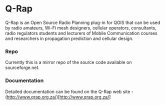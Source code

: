 # Q-Rap
Q-Rap is an Open Source Radio Planning plug-in for QGIS that can be used by radio amateurs, Wi-Fi mesh designers, cellular operators, consultants, radio regulators students and lecturers of Mobile Communication courses and researchers in propagation prediction and cellular design.

### Repo

Currently this is a mirror repo of the source code available on sourceforge.net.

### Documentation

Detailed documentation can be found on the Q-Rap web site - (http://www.qrap.org.za/)[http://www.qrap.org.za/]


